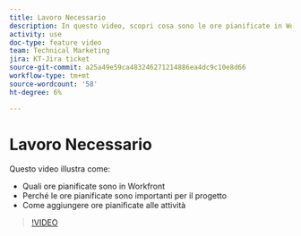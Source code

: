 ```yaml
---
title: Lavoro Necessario
description: In questo video, scopri cosa sono le ore pianificate in Workfront, perché le ore pianificate sono importanti per il tuo progetto, come aggiungere le ore pianificate alle attività
activity: use
doc-type: feature video
team: Technical Marketing
jira: KT-Jira ticket
source-git-commit: a25a49e59ca483246271214886ea4dc9c10e8d66
workflow-type: tm+mt
source-wordcount: '58'
ht-degree: 6%

---
```


# Lavoro Necessario

Questo video illustra come:

* Quali ore pianificate sono in Workfront
* Perché le ore pianificate sono importanti per il progetto
* Come aggiungere ore pianificate alle attività

>[!VIDEO](https://video.tv.adobe.com/v/335090/?quality=12&learn=on)